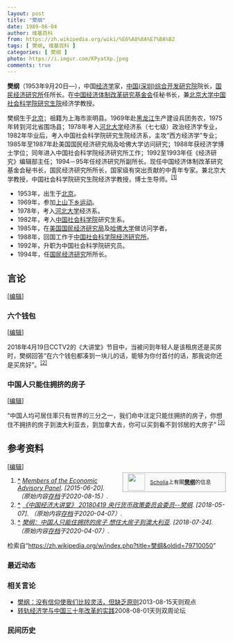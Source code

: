 ```yaml
---
layout: post
title: "樊纲"
date: 1989-06-04
author: 维基百科
from: https://zh.wikipedia.org/wiki/%E6%A8%8A%E7%BA%B2
tags: [ 樊纲, 维基百科 ]
categories: [ 樊纲 ]
photo: https://i.imgur.com/KPyatXp.jpeg
comments: true
---
```

<div class="mw-content-ltr mw-parser-output" lang="zh" dir="ltr"><p><b>樊纲</b>（1953年9月20日<span class="useeditintro" title="Template:BLP editintro">—</span>），中国<a href="/wiki/%E7%BB%8F%E6%B5%8E%E5%AD%A6" title="经济学">经济学</a>家，<a href="/w/index.php?title=%E4%B8%AD%E5%9B%BD(%E6%B7%B1%E5%9C%B3)%E7%BB%BC%E5%90%88%E5%BC%80%E5%8F%91%E7%A0%94%E7%A9%B6%E9%99%A2&amp;action=edit&amp;redlink=1" class="new" title="中国(深圳)综合开发研究院（页面不存在）">中国(深圳)综合开发研究院</a>院长，<a href="/w/index.php?title=%E5%9B%BD%E6%B0%91%E7%BB%8F%E6%B5%8E%E7%A0%94%E7%A9%B6%E6%89%80&amp;action=edit&amp;redlink=1" class="new" title="国民经济研究所（页面不存在）">国民经济研究所</a>任所长。在<a href="/w/index.php?title=%E4%B8%AD%E5%9B%BD%E7%BB%8F%E6%B5%8E%E4%BD%93%E5%88%B6%E6%94%B9%E9%9D%A9%E7%A0%94%E7%A9%B6%E5%9F%BA%E9%87%91%E4%BC%9A&amp;action=edit&amp;redlink=1" class="new" title="中国经济体制改革研究基金会（页面不存在）">中国经济体制改革研究基金会</a>任秘书长，兼<a href="/wiki/%E5%8C%97%E4%BA%AC%E5%A4%A7%E5%AD%A6" title="北京大学">北京大学</a><a href="/wiki/%E4%B8%AD%E5%9B%BD%E7%A4%BE%E4%BC%9A%E7%A7%91%E5%AD%A6%E9%99%A2%E7%A0%94%E7%A9%B6%E7%94%9F%E9%99%A2" title="中国社会科学院研究生院">中国社会科学院研究生院</a>经济学教授。
</p><p>樊纲生于<a href="/wiki/%E5%8C%97%E4%BA%AC" class="mw-redirect" title="北京">北京</a>；祖籍为上海市崇明县。1969年赴<a href="/wiki/%E9%BB%91%E9%BE%99%E6%B1%9F" title="黑龙江">黑龙江</a>生产建设兵团务农，1975年转到河北省围场县；1978年考入<a href="/wiki/%E6%B2%B3%E5%8C%97%E5%A4%A7%E5%AD%A6" title="河北大学">河北大学</a>经济系（七七级）政治经济学专业，1982年毕业后，考入中国社会科学院研究生院经济系，主攻“西方经济学”专业；1985年至1987年赴美国国民经济研究局及哈佛大学访问研究；1988年获经济学博士学位；同年进入中国社会科学院经济研究所工作；1992至1993年任《经济研究》编辑部主任；1994－95年任经济研究所副所长。现任中国经济体制改革研究基金会秘书长，国民经济研究所所长，国家级有突出贡献的中青年专家。兼北京大学教授，中国社会科学院研究生院经济学教授，博士生导师。<sup id="cite_ref-1" class="reference"><a href="#cite_note-1"><span class="cite-bracket">[</span>1<span class="cite-bracket">]</span></a></sup>
</p>
<meta property="mw:PageProp/toc">
<div class="mw-heading mw-heading2"></div>
<ul><li>1953年，出生于<a href="/wiki/%E5%8C%97%E4%BA%AC" class="mw-redirect" title="北京">北京</a>。</li>
<li>1969年，参加<a href="/wiki/%E4%B8%8A%E5%B1%B1%E4%B8%8B%E4%B9%A1%E8%BF%90%E5%8A%A8" title="上山下乡运动">上山下乡运动</a>。</li>
<li>1978年，考入<a href="/wiki/%E6%B2%B3%E5%8C%97%E5%A4%A7%E5%AD%A6" title="河北大学">河北大学</a>经济系。</li>
<li>1982年，考入<a href="/wiki/%E4%B8%AD%E5%9B%BD%E7%A4%BE%E4%BC%9A%E7%A7%91%E5%AD%A6%E9%99%A2" title="中国社会科学院">中国社会科学院</a>研究生系。</li>
<li>1985年，在<a href="/w/index.php?title=%E7%BE%8E%E5%9B%BD%E5%9B%BD%E6%B0%91%E7%BB%8F%E6%B5%8E%E7%A0%94%E7%A9%B6%E5%B1%80&amp;action=edit&amp;redlink=1" class="new" title="美国国民经济研究局（页面不存在）">美国国民经济研究局</a>及<a href="/wiki/%E5%93%88%E4%BD%9B%E5%A4%A7%E5%AD%A6" title="哈佛大学">哈佛大学</a>做访问学者。</li>
<li>1988年，回国工作于<a href="/wiki/%E4%B8%AD%E5%9B%BD%E7%A4%BE%E4%BC%9A%E7%A7%91%E5%AD%A6%E9%99%A2%E7%BB%8F%E6%B5%8E%E7%A0%94%E7%A9%B6%E6%89%80" title="中国社会科学院经济研究所">中国社会科学院经济研究所</a>。</li>
<li>1992年，升职为中国社会科学院研究员。</li>
<li>1994年，任<a href="/w/index.php?title=%E5%9B%BD%E6%B0%91%E7%BB%8F%E6%B5%8E%E7%A0%94%E7%A9%B6&amp;action=edit&amp;redlink=1" class="new" title="国民经济研究（页面不存在）">国民经济研究</a>所所长。</li></ul>
<div class="mw-heading mw-heading2"><h2 id="言论"><span id=".E8.A8.80.E8.AE.BA"></span>言论</h2><span class="mw-editsection"><span class="mw-editsection-bracket">[</span><a href="/w/index.php?title=%E6%A8%8A%E7%BA%B2&amp;action=edit&amp;section=2" title="编辑章节：言论"><span>编辑</span></a><span class="mw-editsection-bracket">]</span></span></div>
<div class="mw-heading mw-heading3"><h3 id="六个钱包"><span id=".E5.85.AD.E4.B8.AA.E9.92.B1.E5.8C.85"></span>六个钱包</h3><span class="mw-editsection"><span class="mw-editsection-bracket">[</span><a href="/w/index.php?title=%E6%A8%8A%E7%BA%B2&amp;action=edit&amp;section=3" title="编辑章节：六个钱包"><span>编辑</span></a><span class="mw-editsection-bracket">]</span></span></div>
<p>2018年4月19日CCTV2的《大讲堂》节目中，当被问到年轻人是该租房还是买房时，樊纲回答“在六个钱包都凑到一块儿的话，能够为你付首付的话，那我说你还是买房好”。<sup id="cite_ref-2" class="reference"><a href="#cite_note-2"><span class="cite-bracket">[</span>2<span class="cite-bracket">]</span></a></sup>
</p>
<div class="mw-heading mw-heading3"><h3 id="中国人只能住拥挤的房子"><span id=".E4.B8.AD.E5.9B.BD.E4.BA.BA.E5.8F.AA.E8.83.BD.E4.BD.8F.E6.8B.A5.E6.8C.A4.E7.9A.84.E6.88.BF.E5.AD.90"></span>中国人只能住拥挤的房子</h3><span class="mw-editsection"><span class="mw-editsection-bracket">[</span><a href="/w/index.php?title=%E6%A8%8A%E7%BA%B2&amp;action=edit&amp;section=4" title="编辑章节：中国人只能住拥挤的房子"><span>编辑</span></a><span class="mw-editsection-bracket">]</span></span></div>
<p>“中国人均可居住率只有世界的三分之一，我们命中注定只能住拥挤的房子，你想住不拥挤的房子到澳大利亚去，到加拿大去，你可以买到看不到邻居的大房子”
<sup id="cite_ref-3" class="reference"><a href="#cite_note-3"><span class="cite-bracket">[</span>3<span class="cite-bracket">]</span></a></sup>
</p>
<div class="mw-heading mw-heading2"><h2 id="参考资料"><span id=".E5.8F.82.E8.80.83.E8.B5.84.E6.96.99"></span>参考资料</h2><span class="mw-editsection"><span class="mw-editsection-bracket">[</span><a href="/w/index.php?title=%E6%A8%8A%E7%BA%B2&amp;action=edit&amp;section=5" title="编辑章节：参考资料"><span>编辑</span></a><span class="mw-editsection-bracket">]</span></span></div>
<style data-mw-deduplicate="TemplateStyles:r82655521">.mw-parser-output .side-box{margin:4px 0;box-sizing:border-box;border:1px solid #aaa;font-size:88%;line-height:1.25em;background-color:#f9f9f9;display:flow-root}.mw-parser-output .side-box-abovebelow,.mw-parser-output .side-box-text{padding:0.25em 0.9em}.mw-parser-output .side-box-image{padding:2px 0 2px 0.9em;text-align:center}.mw-parser-output .side-box-imageright{padding:2px 0.9em 2px 0;text-align:center}@media(min-width:500px){.mw-parser-output .side-box-flex{display:flex;align-items:center}.mw-parser-output .side-box-text{flex:1}}@media(min-width:720px){.mw-parser-output .side-box{width:238px}.mw-parser-output .side-box-right{clear:right;float:right;margin-left:1em}.mw-parser-output .side-box-left{margin-right:1em}}</style><div class="side-box metadata side-box-right"><style data-mw-deduplicate="TemplateStyles:r82655520">.mw-parser-output .plainlist ol,.mw-parser-output .plainlist ul{line-height:inherit;list-style:none;margin:0;padding:0}.mw-parser-output .plainlist ol li,.mw-parser-output .plainlist ul li{margin-bottom:0}</style>
<div class="side-box-flex">
<div class="side-box-image"><span class="noviewer" typeof="mw:File"><span><img alt="" src="//upload.wikimedia.org/wikipedia/commons/thumb/3/32/Scholia_logo.svg/40px-Scholia_logo.svg.png" decoding="async" width="40" height="39" class="mw-file-element" srcset="//upload.wikimedia.org/wikipedia/commons/thumb/3/32/Scholia_logo.svg/60px-Scholia_logo.svg.png 1.5x, //upload.wikimedia.org/wikipedia/commons/thumb/3/32/Scholia_logo.svg/80px-Scholia_logo.svg.png 2x" data-file-width="107" data-file-height="104"></span></span></div>
<div class="side-box-text plainlist"><a href="https://www.wikidata.org/wiki/Wikidata:Scholia/zh" class="extiw" title="d:Wikidata:Scholia/zh">Scholia</a>上有關<b><a href="https://iw.toolforge.org/scholia/author/Q1015490" class="extiw" title="toolforge:scholia/author/Q1015490">樊纲</a></b>的信息</div></div>
</div>
<div class="reflist" style="list-style-type: decimal;">
<ol class="references">
<li id="cite_note-1"><span class="mw-cite-backlink"><b><a href="#cite_ref-1">^</a></b></span> <span class="reference-text"><cite class="citation web"><a rel="nofollow" class="external text" href="http://newclimateeconomy.net/content/Fan-Gang">Members of the Economic Advisory Panel</a>.  <span class="reference-accessdate"> [<span class="nowrap">2015-06-20</span>]</span>. （原始内容<a rel="nofollow" class="external text" href="https://web.archive.org/web/20200815205358/http://newclimateeconomy.net/content/Fan-Gang">存档</a>于2020-08-15）.</cite><span title="ctx_ver=Z39.88-2004&amp;rfr_id=info%3Asid%2Fzh.wikipedia.org%3A%E6%A8%8A%E7%BA%B2&amp;rft.btitle=Members+of+the+Economic+Advisory+Panel&amp;rft.genre=unknown&amp;rft_id=http%3A%2F%2Fnewclimateeconomy.net%2Fcontent%2FFan-Gang&amp;rft_val_fmt=info%3Aofi%2Ffmt%3Akev%3Amtx%3Abook" class="Z3988"><span style="display:none;">&nbsp;</span></span></span>
</li>
<li id="cite_note-2"><span class="mw-cite-backlink"><b><a href="#cite_ref-2">^</a></b></span> <span class="reference-text"><cite class="citation web"><a rel="nofollow" class="external text" href="https://www.youtube.com/watch?v=uG_zywXzays&amp;vl=zh-Hans">《中国经济大讲堂》 20180419 央行货币政策委员会委员--樊纲</a>.  <span class="reference-accessdate"> [<span class="nowrap">2018-05-07</span>]</span>. （原始内容<a rel="nofollow" class="external text" href="https://web.archive.org/web/20200407203205/https://www.youtube.com/watch?v=uG_zywXzays&amp;vl=zh-Hans">存档</a>于2020-04-07）.</cite><span title="ctx_ver=Z39.88-2004&amp;rfr_id=info%3Asid%2Fzh.wikipedia.org%3A%E6%A8%8A%E7%BA%B2&amp;rft.btitle=%E3%80%8A%E4%B8%AD%E5%9B%BD%E7%BB%8F%E6%B5%8E%E5%A4%A7%E8%AE%B2%E5%A0%82%E3%80%8B+20180419+%E5%A4%AE%E8%A1%8C%E8%B4%A7%E5%B8%81%E6%94%BF%E7%AD%96%E5%A7%94%E5%91%98%E4%BC%9A%E5%A7%94%E5%91%98--%E6%A8%8A%E7%BA%B2&amp;rft.genre=unknown&amp;rft_id=https%3A%2F%2Fwww.youtube.com%2Fwatch%3Fv%3DuG_zywXzays%26vl%3Dzh-Hans&amp;rft_val_fmt=info%3Aofi%2Ffmt%3Akev%3Amtx%3Abook" class="Z3988"><span style="display:none;">&nbsp;</span></span></span>
</li>
<li id="cite_note-3"><span class="mw-cite-backlink"><b><a href="#cite_ref-3">^</a></b></span> <span class="reference-text"><cite class="citation web"><a rel="nofollow" class="external text" href="http://finance.jrj.com.cn/2018/07/24111524855333.shtml">樊纲：中国人只能住拥挤的房子 想住大房子到澳大利亚</a>.  <span class="reference-accessdate"> [<span class="nowrap">2018-07-24</span>]</span>. （原始内容<a rel="nofollow" class="external text" href="https://web.archive.org/web/20200407203213/http://finance.jrj.com.cn/2018/07/24111524855333.shtml">存档</a>于2020-04-07）.</cite><span title="ctx_ver=Z39.88-2004&amp;rfr_id=info%3Asid%2Fzh.wikipedia.org%3A%E6%A8%8A%E7%BA%B2&amp;rft.btitle=%E6%A8%8A%E7%BA%B2%EF%BC%9A%E4%B8%AD%E5%9B%BD%E4%BA%BA%E5%8F%AA%E8%83%BD%E4%BD%8F%E6%8B%A5%E6%8C%A4%E7%9A%84%E6%88%BF%E5%AD%90+%E6%83%B3%E4%BD%8F%E5%A4%A7%E6%88%BF%E5%AD%90%E5%88%B0%E6%BE%B3%E5%A4%A7%E5%88%A9%E4%BA%9A&amp;rft.genre=unknown&amp;rft_id=http%3A%2F%2Ffinance.jrj.com.cn%2F2018%2F07%2F24111524855333.shtml&amp;rft_val_fmt=info%3Aofi%2Ffmt%3Akev%3Amtx%3Abook" class="Z3988"><span style="display:none;">&nbsp;</span></span></span>
</li>
</ol></div>

<!-- 
NewPP limit report
Parsed by mw‐web.codfw.main‐cd87ff98‐njp9r
Cached time: 20240909152732
Cache expiry: 2592000
Reduced expiry: false
Complications: [show‐toc]
CPU time usage: 0.218 seconds
Real time usage: 0.279 seconds
Preprocessor visited node count: 1166/1000000
Post‐expand include size: 15421/2097152 bytes
Template argument size: 184/2097152 bytes
Highest expansion depth: 9/100
Expensive parser function count: 16/500
Unstrip recursion depth: 0/20
Unstrip post‐expand size: 4938/5000000 bytes
Lua time usage: 0.109/10.000 seconds
Lua memory usage: 3014127/52428800 bytes
Number of Wikibase entities loaded: 1/400
-->
<!--
Transclusion expansion time report (%,ms,calls,template)
100.00%  223.989      1 -total
 30.58%   68.505      1 Template:Scholia
 29.65%   66.414      1 Template:Side_box
 29.11%   65.195      1 Template:Authority_control
 24.28%   54.374      1 Template:Reflist
 21.64%   48.479      3 Template:Cite_web
 12.42%   27.813      1 Template:BD
 11.62%   26.028      1 Template:Bd
  6.13%   13.723      2 Template:BD/isYear
  2.63%    5.891      1 Template:PAGENAMEBASE
-->

<!-- Saved in parser cache with key zhwiki:pcache:idhash:904683-0!canonical!zh and timestamp 20240909152732 and revision id 79710050. Rendering was triggered because: page-view
 -->
</div><!--esi <esi:include src="/esitest-fa8a495983347898/content" /> --><noscript><img src="https://login.wikimedia.org/wiki/Special:CentralAutoLogin/start?type=1x1" alt="" width="1" height="1" style="border: none; position: absolute;"></noscript>
<div class="printfooter" data-nosnippet="">检索自“<a dir="ltr" href="https://zh.wikipedia.org/w/index.php?title=樊纲&amp;oldid=79710050">https://zh.wikipedia.org/w/index.php?title=樊纲&amp;oldid=79710050</a>”</div><div id="recent-news"><h3>最近动态</h3><ul></ul></div><div id="open-opinion"><h3>相关言论</h3><ul><li><a href="https://nodebe4.github.io/opinion/2013-08-15/%E6%A8%8A%E7%BA%B2-%E6%B2%A1%E6%9C%89%E4%BF%A1%E4%BB%B0%E4%BD%BF%E6%88%91%E4%BB%AC%E6%AF%94%E8%BE%83%E7%81%B5%E6%B4%BB-%E4%BD%86%E7%BC%BA%E4%B9%8F%E5%8E%9F%E5%88%99/" title="樊纲">樊纲：没有信仰使我们比较灵活，但缺乏原则</a><time>2013-08-15</time><a class="tag">天则观点</a></li>
<li><a href="https://nodebe4.github.io/opinion/2008-08-01/%E8%BD%AC%E8%BD%A8%E7%BB%8F%E6%B5%8E%E5%AD%A6%E4%B8%8E%E4%B8%AD%E5%9B%BD%E4%B8%89%E5%8D%81%E5%B9%B4%E6%94%B9%E9%9D%A9%E7%9A%84%E5%AE%9E%E8%B7%B5/" title="樊纲">转轨经济学与中国三十年改革的实践</a><time>2008-08-01</time><a class="tag">天则双周论坛</a></li>
</ul></div><div id="mjls-record"><h3>民间历史</h3><ul></ul></div>